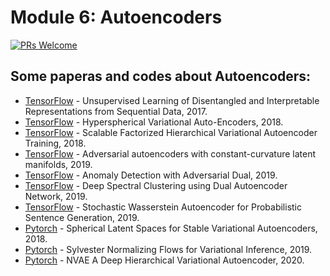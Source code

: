 # Module 6: Autoencoders

[![PRs Welcome](https://img.shields.io/badge/PRs-welcome-brightgreen.svg?style=flat-square)](http://makeapullrequest.com)


## Some paperas and codes about Autoencoders:

* [TensorFlow](https://github.com/wnhsu/FactorizedHierarchicalVAE) - Unsupervised Learning of Disentangled and Interpretable Representations from Sequential Data, 2017.
* [TensorFlow](https://github.com/nicola-decao/s-vae-tf) - Hyperspherical Variational Auto-Encoders, 2018.
* [TensorFlow](https://github.com/wnhsu/ScalableFHVAE) - Scalable Factorized Hierarchical Variational Autoencoder Training, 2018.
* [TensorFlow](https://github.com/danielegrattarola/ccm-aae) - Adversarial autoencoders with constant-curvature latent manifolds, 2019.
* [TensorFlow](https://github.com/shijianjian/Adverserial-Dual-AutoEncoder) - Anomaly Detection with Adversarial Dual, 2019.
* [TensorFlow](https://github.com/xdxuyang/Deep-Spectral-Clustering-using-Dual-Autoencoder-Network) - Deep Spectral Clustering using Dual Autoencoder Network, 2019.
* [TensorFlow](https://github.com/HareeshBahuleyan/probabilistic_nlg) - Stochastic Wasserstein Autoencoder for Probabilistic Sentence Generation, 2019.
* [Pytorch](https://github.com/jiacheng-xu/vmf_vae_nlp) - Spherical Latent Spaces for Stable Variational Autoencoders, 2018.
* [Pytorch](https://github.com/riannevdberg/sylvester-flows) - Sylvester Normalizing Flows for Variational Inference, 2019.
* [Pytorch](https://github.com/NVlabs/NVAE) - NVAE A Deep Hierarchical Variational Autoencoder, 2020.
